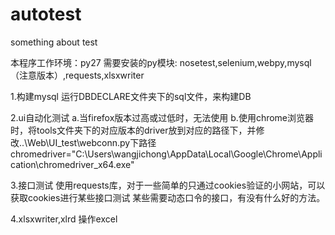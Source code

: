 # autotest
something about test

本程序工作环境：py27
需要安装的py模块: nosetest,selenium,webpy,mysql（注意版本）,requests,xlsxwriter

1.构建mysql
  运行DBDECLARE文件夹下的sql文件，来构建DB

2.ui自动化测试
  a.当firefox版本过高或过低时，无法使用
  b.使用chrome浏览器时，将tools文件夹下的对应版本的driver放到对应的路径下，并修改..\Web\UI_test\webconn.py下路径
    chromedriver="C:\Users\wangjichong\AppData\Local\Google\Chrome\Application\chromedriver_x64.exe"

3.接口测试
  使用requests库，对于一些简单的只通过cookies验证的小网站，可以获取cookies进行某些接口测试
  某些需要动态口令的接口，有没有什么好的方法。
  
4.xlsxwriter,xlrd
  操作excel

